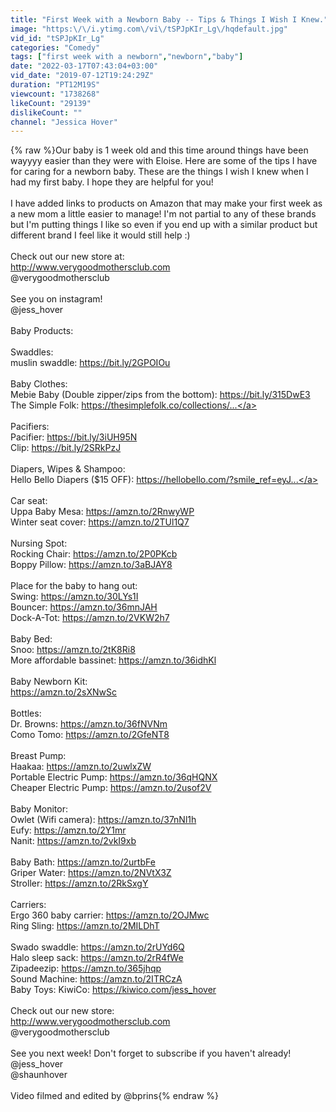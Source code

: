 ```yaml
---
title: "First Week with a Newborn Baby -- Tips & Things I Wish I Knew."
image: "https:\/\/i.ytimg.com\/vi\/tSPJpKIr_Lg\/hqdefault.jpg"
vid_id: "tSPJpKIr_Lg"
categories: "Comedy"
tags: ["first week with a newborn","newborn","baby"]
date: "2022-03-17T07:43:04+03:00"
vid_date: "2019-07-12T19:24:29Z"
duration: "PT12M19S"
viewcount: "1738268"
likeCount: "29139"
dislikeCount: ""
channel: "Jessica Hover"
---
```

{% raw %}Our baby is 1 week old and this time around things have been wayyyy easier than they were with Eloise. Here are some of the tips I have for caring for a newborn baby. These are the things I wish I knew when I had my first baby. I hope they are helpful for you! <br /><br />I have added links to products on Amazon that may make your first week as a new mom a little easier to manage! I'm not partial to any of these brands but I'm putting things I like so even if you end up with a similar product but different brand I feel like it would still help :) <br /><br />Check out our new store at: <br /><a rel="nofollow" target="blank" href="http://www.verygoodmothersclub.com">http://www.verygoodmothersclub.com</a><br />@verygoodmothersclub<br /><br />See you on instagram!<br />@jess_hover<br /><br />Baby Products:<br /><br />Swaddles:<br />muslin swaddle: <a rel="nofollow" target="blank" href="https://bit.ly/2GPOIOu">https://bit.ly/2GPOIOu</a><br /><br />Baby Clothes:<br />Mebie Baby (Double zipper/zips from the bottom): <a rel="nofollow" target="blank" href="https://bit.ly/315DwE3">https://bit.ly/315DwE3</a><br />The Simple Folk: <a rel="nofollow" target="blank" href="https://thesimplefolk.co/collections/...">https://thesimplefolk.co/collections/...</a><br /><br />Pacifiers:<br />Pacifier: <a rel="nofollow" target="blank" href="https://bit.ly/3iUH95N">https://bit.ly/3iUH95N</a><br />Clip: <a rel="nofollow" target="blank" href="https://bit.ly/2SRkPzJ">https://bit.ly/2SRkPzJ</a><br /><br />Diapers, Wipes &amp; Shampoo: <br />Hello Bello Diapers ($15 OFF): <a rel="nofollow" target="blank" href="https://hellobello.com/?smile_ref=eyJ...">https://hellobello.com/?smile_ref=eyJ...</a><br /><br />Car seat:<br />Uppa Baby Mesa: <a rel="nofollow" target="blank" href="https://amzn.to/2RnwyWP">https://amzn.to/2RnwyWP</a><br />Winter seat cover: <a rel="nofollow" target="blank" href="https://amzn.to/2TUl1Q7">https://amzn.to/2TUl1Q7</a><br /><br />Nursing Spot:<br />Rocking Chair: <a rel="nofollow" target="blank" href="https://amzn.to/2P0PKcb">https://amzn.to/2P0PKcb</a><br />Boppy Pillow: <a rel="nofollow" target="blank" href="https://amzn.to/3aBJAY8">https://amzn.to/3aBJAY8</a><br /><br />Place for the baby to hang out:<br />Swing: <a rel="nofollow" target="blank" href="https://amzn.to/30LYs1I">https://amzn.to/30LYs1I</a><br />Bouncer: <a rel="nofollow" target="blank" href="https://amzn.to/36mnJAH">https://amzn.to/36mnJAH</a><br />Dock-A-Tot: <a rel="nofollow" target="blank" href="https://amzn.to/2VKW2h7">https://amzn.to/2VKW2h7</a><br /><br />Baby Bed:<br />Snoo: <a rel="nofollow" target="blank" href="https://amzn.to/2tK8Ri8">https://amzn.to/2tK8Ri8</a><br />More affordable bassinet: <a rel="nofollow" target="blank" href="https://amzn.to/36idhKl">https://amzn.to/36idhKl</a><br /><br />Baby Newborn Kit:<br /><a rel="nofollow" target="blank" href="https://amzn.to/2sXNwSc">https://amzn.to/2sXNwSc</a><br /><br />Bottles:<br />Dr. Browns: <a rel="nofollow" target="blank" href="https://amzn.to/36fNVNm">https://amzn.to/36fNVNm</a><br />Como Tomo: <a rel="nofollow" target="blank" href="https://amzn.to/2GfeNT8">https://amzn.to/2GfeNT8</a><br /><br />Breast Pump:<br />Haakaa: <a rel="nofollow" target="blank" href="https://amzn.to/2uwlxZW">https://amzn.to/2uwlxZW</a><br />Portable Electric Pump: <a rel="nofollow" target="blank" href="https://amzn.to/36qHQNX">https://amzn.to/36qHQNX</a><br />Cheaper Electric Pump: <a rel="nofollow" target="blank" href="https://amzn.to/2usof2V">https://amzn.to/2usof2V</a><br /><br />Baby Monitor:<br />Owlet (Wifi camera): <a rel="nofollow" target="blank" href="https://amzn.to/37nNl1h">https://amzn.to/37nNl1h</a><br />Eufy: <a rel="nofollow" target="blank" href="https://amzn.to/2Y1mr">https://amzn.to/2Y1mr</a><br />Nanit: <a rel="nofollow" target="blank" href="https://amzn.to/2vkI9xb">https://amzn.to/2vkI9xb</a><br /><br />Baby Bath: <a rel="nofollow" target="blank" href="https://amzn.to/2urtbFe">https://amzn.to/2urtbFe</a><br />Griper Water: <a rel="nofollow" target="blank" href="https://amzn.to/2NVtX3Z">https://amzn.to/2NVtX3Z</a><br />Stroller: <a rel="nofollow" target="blank" href="https://amzn.to/2RkSxgY">https://amzn.to/2RkSxgY</a><br /><br />Carriers:<br />Ergo 360 baby carrier: <a rel="nofollow" target="blank" href="https://amzn.to/2OJMwc">https://amzn.to/2OJMwc</a><br />Ring Sling: <a rel="nofollow" target="blank" href="https://amzn.to/2MILDhT">https://amzn.to/2MILDhT</a><br /><br />Swado swaddle: <a rel="nofollow" target="blank" href="https://amzn.to/2rUYd6Q">https://amzn.to/2rUYd6Q</a><br />Halo sleep sack: <a rel="nofollow" target="blank" href="https://amzn.to/2rR4fWe">https://amzn.to/2rR4fWe</a><br />Zipadeezip: <a rel="nofollow" target="blank" href="https://amzn.to/365jhqp">https://amzn.to/365jhqp</a><br />Sound Machine: <a rel="nofollow" target="blank" href="https://amzn.to/2ITRCzA">https://amzn.to/2ITRCzA</a><br />Baby Toys: KiwiCo: <a rel="nofollow" target="blank" href="https://kiwico.com/jess_hover">https://kiwico.com/jess_hover</a><br /><br />Check out our new store:<br /><a rel="nofollow" target="blank" href="http://www.verygoodmothersclub.com">http://www.verygoodmothersclub.com</a><br />@verygoodmothersclub<br /><br />See you next week! Don't forget to subscribe if you haven't already! <br />@jess_hover <br />@shaunhover<br /><br />Video filmed and edited by @bprins{% endraw %}

